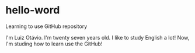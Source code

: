 # hello-word
Learning to use GitHub repository


I'm Luiz Otávio. I'm twenty seven years old. I like to study English a lot!
Now, I'm studing how to learn use the GitHub!
